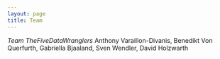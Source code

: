 ```yaml
---
layout: page
title: Team
---
```


*Team TheFiveDataWranglers*
Anthony Varaillon-Divanis, Benedikt Von Querfurth, Gabriella Bjaaland, Sven Wendler, David Holzwarth